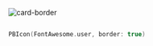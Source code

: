 ![card-border](https://github.com/powerhome/playbook/assets/92755007/442640c8-1b4f-455d-8517-5ca5cd120664)

```swift

PBIcon(FontAwesome.user, border: true)

```
